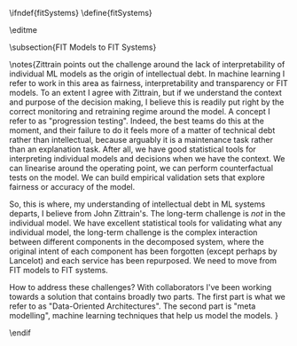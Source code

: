 \ifndef{fitSystems}
\define{fitSystems}

\editme

\subsection{FIT Models to FIT Systems}

\notes{Zittrain points out the challenge around the lack of interpretability
of individual ML models as the origin of intellectual debt. In machine
learning I refer to work in this area as fairness, interpretability
and transparency or FIT models. To an extent I agree with Zittrain,
but if we understand the context and purpose of the decision making, I
believe this is readily put right by the correct monitoring and
retraining regime around the model. A concept I refer to as
"progression testing". Indeed, the best teams do this at the moment,
and their failure to do it feels more of a matter of technical debt
rather than intellectual, because arguably it is a maintenance task
rather than an explanation task. After all, we have good statistical
tools for interpreting individual models and decisions when we have
the context. We can linearise around the operating point, we can
perform counterfactual tests on the model. We can build empirical
validation sets that explore fairness or accuracy of the model.

So, this is where, my understanding of intellectual debt in ML systems
departs, I believe from John Zittrain's. The long-term challenge is
*not* in the individual model. We have excellent statistical tools for
validating what any individual model, the long-term challenge is the
complex interaction between different components in the decomposed
system, where the original intent of each component has been forgotten
(except perhaps by Lancelot) and each service has been repurposed. We need to move from FIT models to FIT systems.

How to address these challenges? With collaborators I've been working
towards a solution that contains broadly two parts. The first part is
what we refer to as "Data-Oriented Architectures". The second part is "meta modelling", machine learning techniques that help us model the models. }


\endif

